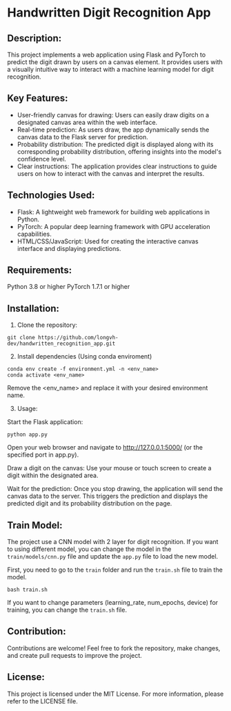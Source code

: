# Handwritten Digit Recognition App

## Description:

This project implements a web application using Flask and PyTorch to predict the digit drawn by users on a canvas element. It provides users with a visually intuitive way to interact with a machine learning model for digit recognition.

## Key Features:
- User-friendly canvas for drawing: Users can easily draw digits on a designated canvas area within the web interface.
- Real-time prediction: As users draw, the app dynamically sends the canvas data to the Flask server for prediction.
- Probability distribution: The predicted digit is displayed along with its corresponding probability distribution, 
  offering insights into the model's confidence level.
- Clear instructions: The application provides clear instructions to guide users on how to interact with the canvas 
  and interpret the results.

## Technologies Used:
- Flask: A lightweight web framework for building web applications in Python.
- PyTorch: A popular deep learning framework with GPU acceleration capabilities.
- HTML/CSS/JavaScript: Used for creating the interactive canvas interface and displaying predictions.

## Requirements:
Python 3.8 or higher
PyTorch 1.7.1 or higher

## Installation:

1. Clone the repository:

```
git clone https://github.com/longvh-dev/handwritten_recognition_app.git
```

2. Install dependencies (Using conda enviroment)

```
conda env create -f environment.yml -n <env_name>
conda activate <env_name>
```
Remove the <env_name> and replace it with your desired environment name.


3. Usage:

Start the Flask application:

```
python app.py
```

Open your web browser and navigate to http://127.0.0.1:5000/ (or the specified port in app.py).

Draw a digit on the canvas: Use your mouse or touch screen to create a digit within the designated area.

Wait for the prediction: Once you stop drawing, the application will send the canvas data to the server. This triggers the prediction and displays the predicted digit and its probability distribution on the page.

## Train Model:

The project use a CNN model with 2 layer for digit recognition. If you want to using different model, you can change 
the model in the `train/models/cnn.py` file and update the `app.py` file to load the new model.

First, you need to go to the `train` folder and run the `train.sh` file to train the model.


```
bash train.sh
```

If you want to change parameters (learning_rate, num_epochs, device) for training, you can change the `train.sh` file.


## Contribution:

Contributions are welcome! Feel free to fork the repository, make changes, and create pull requests to improve the project.

## License:

This project is licensed under the MIT License. For more information, please refer to the LICENSE file.